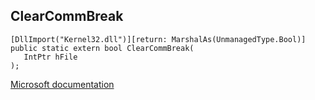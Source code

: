## ClearCommBreak

```
[DllImport("Kernel32.dll")][return: MarshalAs(UnmanagedType.Bool)]
public static extern bool ClearCommBreak(
   IntPtr hFile
);
```

[Microsoft documentation](https://docs.microsoft.com/en-us/windows/win32/api/winbase/nf-winbase-clearcommbreak)
